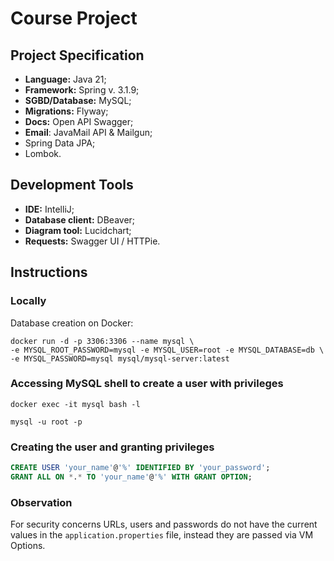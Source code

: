 # Course Project
## Project Specification
- **Language:** Java 21;
- **Framework:** Spring v. 3.1.9;
- **SGBD/Database:** MySQL;
- **Migrations:** Flyway;
- **Docs:** Open API Swagger;
- **Email**: JavaMail API & Mailgun;
- Spring Data JPA;
- Lombok.
## Development Tools
- **IDE:** IntelliJ;
- **Database client:** DBeaver;
- **Diagram tool:** Lucidchart;
- **Requests:** Swagger UI / HTTPie.
## Instructions
### Locally
Database creation on Docker:  
```shell
docker run -d -p 3306:3306 --name mysql \
-e MYSQL_ROOT_PASSWORD=mysql -e MYSQL_USER=root -e MYSQL_DATABASE=db \
-e MYSQL_PASSWORD=mysql mysql/mysql-server:latest
```
### Accessing MySQL shell to create a user with privileges 
```shell
docker exec -it mysql bash -l
```
```shell
mysql -u root -p
```
### Creating the user and granting privileges
```sql
CREATE USER 'your_name'@'%' IDENTIFIED BY 'your_password';
GRANT ALL ON *.* TO 'your_name'@'%' WITH GRANT OPTION;
```
### Observation
For security concerns URLs, users and passwords do not have the current values in the ```application.properties``` file, instead they are passed via VM Options.